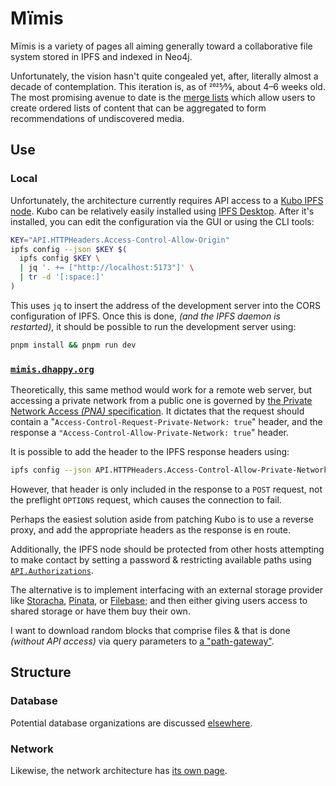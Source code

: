 # Mïmis

Mïmis is a variety of pages all aiming generally toward a collaborative file system stored in IPFS and indexed in Neo4j.

Unfortunately, the vision hasn't quite congealed yet, after, literally almost a decade of contemplation. This iteration is, as of 2025⁄3⁄8, about 4–6 weeks old. The most promising avenue to date is the [merge lists](https://mimis.dhappy.org/#/list) which allow users to create ordered lists of content that can be aggregated to form recommendations of undiscovered media.

## Use

### Local

Unfortunately, the architecture currently requires API access to a [Kubo IPFS node](https://github.com/ipfs/kubo/). Kubo can be relatively easily installed using [IPFS Desktop](https://docs.ipfs.tech/install/ipfs-desktop/). After it's installed, you can edit the configuration via the GUI or using the CLI tools:

```bash
KEY="API.HTTPHeaders.Access-Control-Allow-Origin"
ipfs config --json $KEY $(
  ipfs config $KEY \
  | jq '. += ["http://localhost:5173"]' \
  | tr -d '[:space:]'
)
```

This uses `jq` to insert the address of the development server into the CORS configuration of IPFS. Once this is done, *(and the IPFS daemon is restarted)*, it should be possible to run the development server using:

```bash
pnpm install && pnpm run dev
```

### [`mimis.dhappy.org`](https://mimis.dhappy.org)

Theoretically, this same method would work for a remote web server, but accessing a private network from a public one is governed by [the Private Network Access *(PNA)* specification](https://wicg.github.io/private-network-access/). It dictates that the request should contain a "`Access-Control-Request-Private-Network: true`" header, and the response a `"Access-Control-Allow-Private-Network: true`" header.

It is possible to add the header to the IPFS response headers using:

```bash
ipfs config --json API.HTTPHeaders.Access-Control-Allow-Private-Network '["true"]'
```

However, that header is only included in the response to a `POST` request, not the preflight `OPTIONS` request, which causes the connection to fail.

Perhaps the easiest solution aside from patching Kubo is to use a reverse proxy, and add the appropriate headers as the response is en route.

Additionally, the IPFS node should be protected from other hosts attempting to make contact by setting a password & restricting available paths using [`API.Authorizations`](https://github.com/ipfs/kubo/blob/master/docs/config.md#apiauthorizations).

The alternative is to implement interfacing with an external storage provider like [Storacha](https://Storacha.network), [Pinata](https://pinata.cloud), or [Filebase](https://filebase.com); and then either giving users access to shared storage or have them buy their own.

I want to download random blocks that comprise files & that is done *(without API access)* via query parameters to [a "path-gateway"](https://specs.ipfs.tech/http-gateways/path-gateway/).

## Structure

### Database

Potential database organizations are discussed [elsewhere](docs/graph-structucture.md).

### Network

Likewise, the network architecture has [its own page](docs/network-protocol.md).